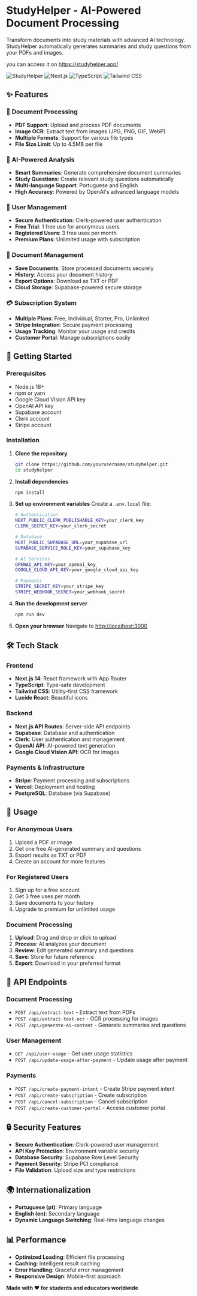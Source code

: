 # StudyHelper - AI-Powered Document Processing

Transform documents into study materials with advanced AI technology. StudyHelper automatically generates summaries and study questions from your PDFs and images.

you can access it on https://studyhelper.app/

![StudyHelper](https://img.shields.io/badge/StudyHelper-AI%20Powered-blue)
![Next.js](https://img.shields.io/badge/Next.js-14-black)
![TypeScript](https://img.shields.io/badge/TypeScript-5-blue)
![Tailwind CSS](https://img.shields.io/badge/Tailwind%20CSS-3-38B2AC)

## ✨ Features

### 📄 **Document Processing**
- **PDF Support**: Upload and process PDF documents
- **Image OCR**: Extract text from images (JPG, PNG, GIF, WebP)
- **Multiple Formats**: Support for various file types
- **File Size Limit**: Up to 4.5MB per file

### 🤖 **AI-Powered Analysis**
- **Smart Summaries**: Generate comprehensive document summaries
- **Study Questions**: Create relevant study questions automatically
- **Multi-language Support**: Portuguese and English
- **High Accuracy**: Powered by OpenAI's advanced language models

### 👤 **User Management**
- **Secure Authentication**: Clerk-powered user authentication
- **Free Trial**: 1 free use for anonymous users
- **Registered Users**: 3 free uses per month
- **Premium Plans**: Unlimited usage with subscription

### 💾 **Document Management**
- **Save Documents**: Store processed documents securely
- **History**: Access your document history
- **Export Options**: Download as TXT or PDF
- **Cloud Storage**: Supabase-powered secure storage

### 💳 **Subscription System**
- **Multiple Plans**: Free, Individual, Starter, Pro, Unlimited
- **Stripe Integration**: Secure payment processing
- **Usage Tracking**: Monitor your usage and credits
- **Customer Portal**: Manage subscriptions easily

## 🚀 Getting Started

### Prerequisites
- Node.js 18+ 
- npm or yarn
- Google Cloud Vision API key
- OpenAI API key
- Supabase account
- Clerk account
- Stripe account

### Installation

1. **Clone the repository**
   ```bash
   git clone https://github.com/yourusername/studyhelper.git
   cd studyhelper
   ```

2. **Install dependencies**
   ```bash
   npm install
   ```

3. **Set up environment variables**
   Create a `.env.local` file:
   ```bash
   # Authentication
   NEXT_PUBLIC_CLERK_PUBLISHABLE_KEY=your_clerk_key
   CLERK_SECRET_KEY=your_clerk_secret

   # Database
   NEXT_PUBLIC_SUPABASE_URL=your_supabase_url
   SUPABASE_SERVICE_ROLE_KEY=your_supabase_key

   # AI Services
   OPENAI_API_KEY=your_openai_key
   GOOGLE_CLOUD_API_KEY=your_google_cloud_api_key

   # Payments
   STRIPE_SECRET_KEY=your_stripe_key
   STRIPE_WEBHOOK_SECRET=your_webhook_secret
   ```

4. **Run the development server**
   ```bash
   npm run dev
   ```

5. **Open your browser**
   Navigate to [http://localhost:3000](http://localhost:3000)

## 🛠️ Tech Stack

### Frontend
- **Next.js 14**: React framework with App Router
- **TypeScript**: Type-safe development
- **Tailwind CSS**: Utility-first CSS framework
- **Lucide React**: Beautiful icons

### Backend
- **Next.js API Routes**: Server-side API endpoints
- **Supabase**: Database and authentication
- **Clerk**: User authentication and management
- **OpenAI API**: AI-powered text generation
- **Google Cloud Vision API**: OCR for images

### Payments & Infrastructure
- **Stripe**: Payment processing and subscriptions
- **Vercel**: Deployment and hosting
- **PostgreSQL**: Database (via Supabase)

## 📱 Usage

### For Anonymous Users
1. Upload a PDF or image
2. Get one free AI-generated summary and questions
3. Export results as TXT or PDF
4. Create an account for more features

### For Registered Users
1. Sign up for a free account
2. Get 3 free uses per month
3. Save documents to your history
4. Upgrade to premium for unlimited usage

### Document Processing
1. **Upload**: Drag and drop or click to upload
2. **Process**: AI analyzes your document
3. **Review**: Edit generated summary and questions
4. **Save**: Store for future reference
5. **Export**: Download in your preferred format

## 🔧 API Endpoints

### Document Processing
- `POST /api/extract-text` - Extract text from PDFs
- `POST /api/extract-text-ocr` - OCR processing for images
- `POST /api/generate-ai-content` - Generate summaries and questions

### User Management
- `GET /api/user-usage` - Get user usage statistics
- `POST /api/update-usage-after-payment` - Update usage after payment

### Payments
- `POST /api/create-payment-intent` - Create Stripe payment intent
- `POST /api/create-subscription` - Create subscription
- `POST /api/cancel-subscription` - Cancel subscription
- `POST /api/create-customer-portal` - Access customer portal


## 🔒 Security Features

- **Secure Authentication**: Clerk-powered user management
- **API Key Protection**: Environment variable security
- **Database Security**: Supabase Row Level Security
- **Payment Security**: Stripe PCI compliance
- **File Validation**: Upload size and type restrictions

## 🌍 Internationalization

- **Portuguese (pt)**: Primary language
- **English (en)**: Secondary language
- **Dynamic Language Switching**: Real-time language changes

## 📊 Performance

- **Optimized Loading**: Efficient file processing
- **Caching**: Intelligent result caching
- **Error Handling**: Graceful error management
- **Responsive Design**: Mobile-first approach


**Made with ❤️ for students and educators worldwide** 